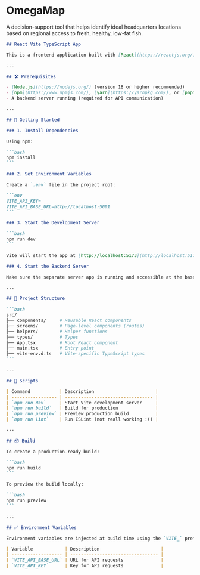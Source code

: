 # OmegaMap
A decision-support tool that helps identify ideal headquarters locations based on regional access to fresh, healthy, low-fat fish.

````markdown
## React Vite TypeScript App

This is a frontend application built with [React](https://reactjs.org/), [Vite](https://vitejs.dev/), and [TypeScript](https://www.typescriptlang.org/). It connects to a separate server application for backend functionality.

---

## 🛠 Prerequisites

- [Node.js](https://nodejs.org/) (version 18 or higher recommended)
- [npm](https://www.npmjs.com/), [yarn](https://yarnpkg.com/), or [pnpm](https://pnpm.io/)
- A backend server running (required for API communication)

---

## 🚀 Getting Started

### 1. Install Dependencies

Using npm:

```bash
npm install
```

### 2. Set Environment Variables

Create a `.env` file in the project root:

```env
VITE_API_KEY=
VITE_API_BASE_URL=http://localhost:5001
```

### 3. Start the Development Server

```bash
npm run dev
```

Vite will start the app at [http://localhost:5173](http://localhost:5173) (or another available port).

### 4. Start the Backend Server

Make sure the separate server app is running and accessible at the base URL you set in `VITE_API_BASE_URL`.

---

## 📁 Project Structure

```bash
src/
├── components/     # Reusable React components
├── screens/        # Page-level components (routes)
├── helpers/        # Helper functions
├── types/          # Types
├── App.tsx         # Root React component
├── main.tsx        # Entry point
├── vite-env.d.ts   # Vite-specific TypeScript types
```

---

## 📜 Scripts

| Command           | Description                       |
| ----------------- | --------------------------------- |
| `npm run dev`     | Start Vite development server     |
| `npm run build`   | Build for production              |
| `npm run preview` | Preview production build          |
| `npm run lint`    | Run ESLint (not reall working :() |

---

## 📦 Build

To create a production-ready build:

```bash
npm run build
```

To preview the build locally:

```bash
npm run preview
```

---

## ✅ Environment Variables

Environment variables are injected at build time using the `VITE_` prefix.

| Variable            | Description                       |
| ------------------- | --------------------------------- |
| `VITE_API_BASE_URL` | URL for API requests              |
| `VITE_API_KEY`      | Key for API requests              |
